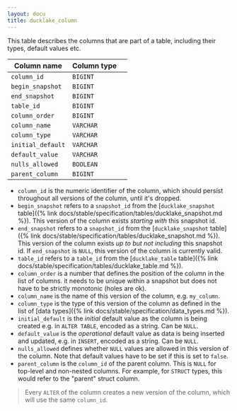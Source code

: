 ```yaml
---
layout: docu
title: ducklake_column
---
```


This table describes the columns that are part of a table, including their types, default values etc.

| Column name       | Column type |             |
| ----------------- | ----------- | ----------- |
| `column_id`       | `BIGINT`    |             |
| `begin_snapshot`  | `BIGINT`    |             |
| `end_snapshot`    | `BIGINT`    |             |
| `table_id`        | `BIGINT`    |             |
| `column_order`    | `BIGINT`    |             |
| `column_name`     | `VARCHAR`   |             |
| `column_type`     | `VARCHAR`   |             |
| `initial_default` | `VARCHAR`   |             |
| `default_value`   | `VARCHAR`   |             |
| `nulls_allowed`   | `BOOLEAN`   |             |
| `parent_column`   | `BIGINT`    |             |

- `column_id` is the numeric identifier of the column, which should persist throughout all versions of the column, until it's dropped.
- `begin_snapshot` refers to a `snapshot_id` from the [`ducklake_snapshot` table]({% link docs/stable/specification/tables/ducklake_snapshot.md %}). This version of the column exists *starting with* this snapshot id.
- `end_snapshot` refers to a `snapshot_id` from the [`ducklake_snapshot` table]({% link docs/stable/specification/tables/ducklake_snapshot.md %}). This version of the column exists *up to but not including* this snapshot id. If `end_snapshot` is `NULL`, this version of the column is currently valid.
- `table_id` refers to a `table_id` from the [`ducklake_table` table]({% link docs/stable/specification/tables/ducklake_table.md %}).
- `column_order` is a number that defines the position of the column in the list of columns. it needs to be unique within a snapshot but does not have to be strictly monotonic (holes are ok).
- `column_name` is the name of this version of the column, e.g. `my_column`.
- `column_type` is the type of this version of the column as defined in the list of [data types]({% link docs/stable/specification/data_types.md %}).
- `initial_default` is the *initial* default value as the column is being created e.g. in `ALTER TABLE`, encoded as a string. Can be `NULL`.
- `default_value` is the *operational* default value as data is being inserted and updated, e.g. in `INSERT`, encoded as a string. Can be `NULL`.
- `nulls_allowed` defines whether `NULL` values are allowed in this version of the column. Note that default values have to be set if this is set to `false`.
- `parent_column` is the `column_id` of the parent column. This is `NULL` for top-level and non-nested columns. For example, for `STRUCT` types, this would refer to the "parent" struct column.

> Every `ALTER` of the column creates a new version of the column, which will use the same `column_id`.
